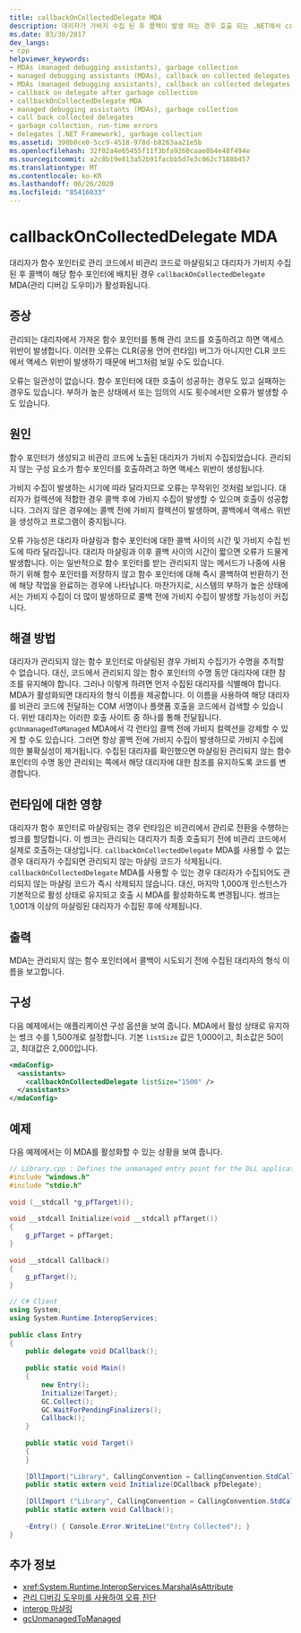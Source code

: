 ```yaml
---
title: callbackOnCollectedDelegate MDA
description: 대리자가 가비지 수집 된 후 콜백이 발생 하는 경우 호출 되는 .NET에서 callbackOnCollectedDelegate MDA (관리 디버깅 도우미)를 검토 합니다.
ms.date: 03/30/2017
dev_langs:
- cpp
helpviewer_keywords:
- MDAs (managed debugging assistants), garbage collection
- managed debugging assistants (MDAs), callback on collected delegates
- MDAs (managed debugging assistants), callback on collected delegates
- callback on delegate after garbage collection
- callbackOnCollectedDelegate MDA
- managed debugging assistants (MDAs), garbage collection
- call back collected delegates
- garbage collection, run-time errors
- delegates [.NET Framework], garbage collection
ms.assetid: 398b0ce0-5cc9-4518-978d-b8263aa21e5b
ms.openlocfilehash: 32f02a4e65455f11f3bfa9260caae8b4e48f494e
ms.sourcegitcommit: a2c8b19e813a52b91facbb5d7e3c062c7188b457
ms.translationtype: MT
ms.contentlocale: ko-KR
ms.lasthandoff: 06/26/2020
ms.locfileid: "85416033"
---
```

# <a name="callbackoncollecteddelegate-mda"></a>callbackOnCollectedDelegate MDA
대리자가 함수 포인터로 관리 코드에서 비관리 코드로 마샬링되고 대리자가 가비지 수집된 후 콜백이 해당 함수 포인터에 배치된 경우 `callbackOnCollectedDelegate` MDA(관리 디버깅 도우미)가 활성화됩니다.  
  
## <a name="symptoms"></a>증상  
 관리되는 대리자에서 가져온 함수 포인터를 통해 관리 코드를 호출하려고 하면 액세스 위반이 발생합니다. 이러한 오류는 CLR(공용 언어 런타임) 버그가 아니지만 CLR 코드에서 액세스 위반이 발생하기 때문에 버그처럼 보일 수도 있습니다.  
  
 오류는 일관성이 없습니다. 함수 포인터에 대한 호출이 성공하는 경우도 있고 실패하는 경우도 있습니다. 부하가 높은 상태에서 또는 임의의 시도 횟수에서만 오류가 발생할 수도 있습니다.  
  
## <a name="cause"></a>원인  
 함수 포인터가 생성되고 비관리 코드에 노출된 대리자가 가비지 수집되었습니다. 관리되지 않는 구성 요소가 함수 포인터를 호출하려고 하면 액세스 위반이 생성됩니다.  
  
 가비지 수집이 발생하는 시기에 따라 달라지므로 오류는 무작위인 것처럼 보입니다. 대리자가 컬렉션에 적합한 경우 콜백 후에 가비지 수집이 발생할 수 있으며 호출이 성공합니다. 그러지 않은 경우에는 콜백 전에 가비지 컬렉션이 발생하며, 콜백에서 액세스 위반을 생성하고 프로그램이 중지됩니다.  
  
 오류 가능성은 대리자 마샬링과 함수 포인터에 대한 콜백 사이의 시간 및 가비지 수집 빈도에 따라 달라집니다. 대리자 마샬링과 이후 콜백 사이의 시간이 짧으면 오류가 드물게 발생합니다. 이는 일반적으로 함수 포인터를 받는 관리되지 않는 메서드가 나중에 사용하기 위해 함수 포인터를 저장하지 않고 함수 포인터에 대해 즉시 콜백하여 반환하기 전에 해당 작업을 완료하는 경우에 나타납니다. 마찬가지로, 시스템의 부하가 높은 상태에서는 가비지 수집이 더 많이 발생하므로 콜백 전에 가비지 수집이 발생할 가능성이 커집니다.  
  
## <a name="resolution"></a>해결 방법  
 대리자가 관리되지 않는 함수 포인터로 마샬링된 경우 가비지 수집기가 수명을 추적할 수 없습니다. 대신, 코드에서 관리되지 않는 함수 포인터의 수명 동안 대리자에 대한 참조를 유지해야 합니다. 그러나 이렇게 하려면 먼저 수집된 대리자를 식별해야 합니다. MDA가 활성화되면 대리자의 형식 이름을 제공합니다. 이 이름을 사용하여 해당 대리자를 비관리 코드에 전달하는 COM 서명이나 플랫폼 호출을 코드에서 검색할 수 있습니다. 위반 대리자는 이러한 호출 사이트 중 하나를 통해 전달됩니다. `gcUnmanagedToManaged` MDA에서 각 런타임 콜백 전에 가비지 컬렉션을 강제할 수 있게 할 수도 있습니다. 그러면 항상 콜백 전에 가비지 수집이 발생하므로 가비지 수집에 의한 불확실성이 제거됩니다. 수집된 대리자를 확인했으면 마샬링된 관리되지 않는 함수 포인터의 수명 동안 관리되는 쪽에서 해당 대리자에 대한 참조를 유지하도록 코드를 변경합니다.  
  
## <a name="effect-on-the-runtime"></a>런타임에 대한 영향  
 대리자가 함수 포인터로 마샬링되는 경우 런타임은 비관리에서 관리로 전환을 수행하는 썽크를 할당합니다. 이 썽크는 관리되는 대리자가 최종 호출되기 전에 비관리 코드에서 실제로 호출하는 대상입니다. `callbackOnCollectedDelegate` MDA를 사용할 수 없는 경우 대리자가 수집되면 관리되지 않는 마샬링 코드가 삭제됩니다. `callbackOnCollectedDelegate` MDA를 사용할 수 있는 경우 대리자가 수집되어도 관리되지 않는 마샬링 코드가 즉시 삭제되지 않습니다. 대신, 마지막 1,000개 인스턴스가 기본적으로 활성 상태로 유지되고 호출 시 MDA를 활성화하도록 변경됩니다. 썽크는 1,001개 이상의 마샬링된 대리자가 수집된 후에 삭제됩니다.  
  
## <a name="output"></a>출력  
 MDA는 관리되지 않는 함수 포인터에서 콜백이 시도되기 전에 수집된 대리자의 형식 이름을 보고합니다.  
  
## <a name="configuration"></a>구성  
 다음 예제에서는 애플리케이션 구성 옵션을 보여 줍니다. MDA에서 활성 상태로 유지하는 썽크 수를 1,500개로 설정합니다. 기본 `listSize` 값은 1,000이고, 최소값은 50이고, 최대값은 2,000입니다.  
  
```xml  
<mdaConfig>  
  <assistants>  
    <callbackOnCollectedDelegate listSize="1500" />  
  </assistants>  
</mdaConfig>  
```  
  
## <a name="example"></a>예제  
 다음 예제에서는 이 MDA를 활성화할 수 있는 상황을 보여 줍니다.  
  
```cpp
// Library.cpp : Defines the unmanaged entry point for the DLL application.  
#include "windows.h"  
#include "stdio.h"  
  
void (__stdcall *g_pfTarget)();  
  
void __stdcall Initialize(void __stdcall pfTarget())  
{  
    g_pfTarget = pfTarget;  
}  
  
void __stdcall Callback()  
{  
    g_pfTarget();  
}
```

```csharp
// C# Client  
using System;  
using System.Runtime.InteropServices;  
  
public class Entry  
{  
    public delegate void DCallback();  
  
    public static void Main()  
    {  
        new Entry();  
        Initialize(Target);  
        GC.Collect();  
        GC.WaitForPendingFinalizers();  
        Callback();  
    }  
  
    public static void Target()  
    {
    }  
  
    [DllImport("Library", CallingConvention = CallingConvention.StdCall)]  
    public static extern void Initialize(DCallback pfDelegate);  
  
    [DllImport ("Library", CallingConvention = CallingConvention.StdCall)]  
    public static extern void Callback();  
  
    ~Entry() { Console.Error.WriteLine("Entry Collected"); }  
}  
```  
  
## <a name="see-also"></a>추가 정보

- <xref:System.Runtime.InteropServices.MarshalAsAttribute>
- [관리 디버깅 도우미를 사용하여 오류 진단](diagnosing-errors-with-managed-debugging-assistants.md)
- [interop 마샬링](../interop/interop-marshaling.md)
- [gcUnmanagedToManaged](gcunmanagedtomanaged-mda.md)
